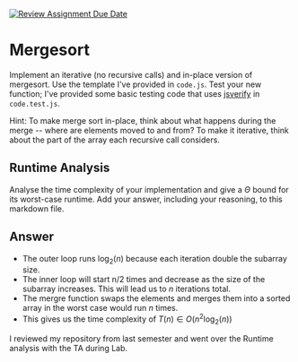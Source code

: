 [![Review Assignment Due Date](https://classroom.github.com/assets/deadline-readme-button-24ddc0f5d75046c5622901739e7c5dd533143b0c8e959d652212380cedb1ea36.svg)](https://classroom.github.com/a/1uurLsu5)
# Mergesort

Implement an iterative (no recursive calls) and in-place version of mergesort.
Use the template I've provided in `code.js`. Test your new function; I've
provided some basic testing code that uses
[jsverify](https://jsverify.github.io/) in `code.test.js`.

Hint: To make merge sort in-place, think about what happens during the merge --
where are elements moved to and from? To make it iterative, think about the
part of the array each recursive call considers.

## Runtime Analysis

Analyse the time complexity of your implementation and give a $\Theta$ bound for
its worst-case runtime. Add your answer, including your reasoning, to this
markdown file.

## Answer 
- The outer loop runs $\log_2\left(n\right)$ because each iteration double the subarray size. 
- The inner loop will start n/2 times and decrease as the size of the subarray increases. This will lead us to $n$ iterations 
  total. 
- The mergre function swaps the elements and merges them into a sorted array in the worst case would run $n$ times.
- This gives us the time complexity of $T\left(n\right) \in O\left(n^{2}\log_{2}\left(n\right)\right)$

I reviewed my repository from last semester and went over the Runtime analysis with the TA during Lab. 



